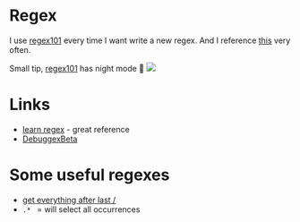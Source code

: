 # Regex
I use [regex101](https://regex101.com) every time I want write a new regex. And I reference [this](https://github.com/zeeshanu/learn-regex) very often. 

Small tip, [regex101](https://regex101.com) has night mode 🌃 
![](https://i.imgur.com/ZVm6HVX.png)

# Links
- [learn regex](https://github.com/zeeshanu/learn-regex) - great reference
- [DebuggexBeta](https://debuggex.com/)

# Some useful regexes
- [get everything after last /](https://regex101.com/r/66NqQ9/8)
- `.* ` = will select all occurrences 